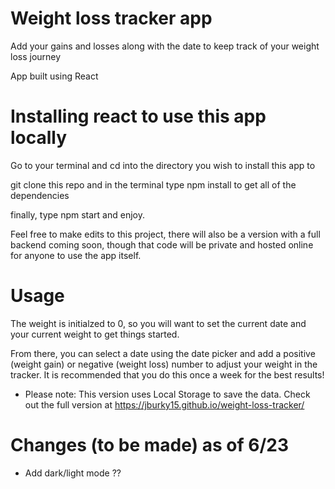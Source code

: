 # Weight loss tracker app

Add your gains and losses along with the date to keep track of your weight loss journey

App built using React

# Installing react to use this app locally

Go to your terminal and cd into the directory you wish to install this app to

git clone this repo and in the terminal type npm install to get all of the dependencies

finally, type npm start and enjoy.

Feel free to make edits to this project, there will also be a version with a full backend coming soon, though that code will be private and hosted online for anyone to use the app itself.

# Usage

The weight is initialzed to 0, so you will want to set the current date and your current weight to get things started.

From there, you can select a date using the date picker and add a positive (weight gain) or negative (weight loss) number to adjust your weight in the tracker. It is recommended that you do this once a week for the best results!

- Please note: This version uses Local Storage to save the data. Check out the full version at https://jburky15.github.io/weight-loss-tracker/

# Changes (to be made) as of 6/23

- Add dark/light mode ??
